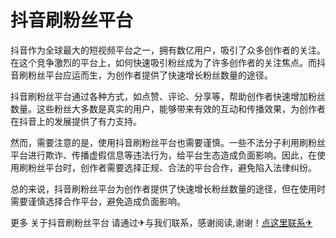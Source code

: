 # 抖音刷粉丝平台

抖音作为全球最大的短视频平台之一，拥有数亿用户，吸引了众多创作者的关注。在这个竞争激烈的平台上，如何快速吸引粉丝成为了许多创作者的关注焦点。而抖音刷粉丝平台应运而生，为创作者提供了快速增长粉丝数量的途径。

抖音刷粉丝平台通过各种方式，如点赞、评论、分享等，帮助创作者快速增加粉丝数量。这些粉丝大多数是真实的用户，能够带来有效的互动和传播效果，为创作者在抖音上的发展提供了有力支持。

然而，需要注意的是，使用抖音刷粉丝平台也需要谨慎。一些不法分子利用刷粉丝平台进行欺诈、传播虚假信息等违法行为，给平台生态造成负面影响。因此，在使用刷粉丝平台时，创作者需要选择正规、合法的平台合作，避免陷入法律纠纷。

总的来说，抖音刷粉丝平台为创作者提供了快速增长粉丝数量的途径，但在使用时需要谨慎选择合作平台，避免造成负面影响。

更多 关于抖音刷粉丝平台 请通过✈与我们联系，感谢阅读,谢谢！[点这里联系✈](https://jiema.k02.cc)